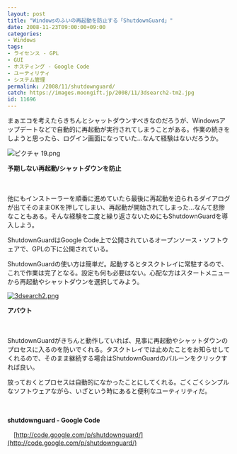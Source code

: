 ```yaml
---
layout: post
title: "Windowsのふいの再起動を防止する「ShutdownGuard」"
date: 2008-11-23T09:00:00+09:00
categories:
- Windows
tags: 
- ライセンス - GPL
- GUI
- ホスティング - Google Code
- ユーティリティ
- システム管理
permalink: /2008/11/shutdownguard/
catch: https://images.moongift.jp/2008/11/3dsearch2-tm2.jpg
id: 11696
---
```

まぁエコを考えたらきちんとシャットダウンすべきなのだろうが、Windowsアップデートなどで自動的に再起動が実行されてしまうことがある。作業の続きをしようと思ったら、ログイン画面になっていた…なんて経験はないだろうか。

  

![ピクチャ 19.png](https://images.moongift.jp/2008/11/19.png)  
  
**予期しない再起動/シャットダウンを防止**

  

　

  

他にもインストーラーを順番に進めていたら最後に再起動を迫られるダイアログが出てそのままOKを押してしまい、再起動が開始されてしまった…なんて悲惨なこともある。そんな経験を二度と繰り返さないためにもShutdownGuardを導入しよう。

  

ShutdownGuardはGoogle Code上で公開されているオープンソース・ソフトウェアで、GPLの下に公開されている。

  
  
<!--more-->  

ShutdownGuardの使い方は簡単だ。起動するとタスクトレイに常駐するので、これで作業は完了となる。設定も何も必要はない。心配な方はスタートメニューから再起動やシャットダウンを選択してみよう。

  

[![3dsearch2.png](https://images.moongift.jp/2008/11/3dsearch2-tm2.jpg)](https://images.moongift.jp/2008/11/3dsearch25.png)  
  
**アバウト**

  

　

  

ShutdownGuardがきちんと動作していれば、見事に再起動やシャットダウンのプロセスに入るのを防いでくれる。タスクトレイでは止めたことをお知らせしてくれるので、そのまま継続する場合はShutdownGuardのバルーンをクリックすれば良い。

  

放っておくとプロセスは自動的になかったことにしてくれる。ごくごくシンプルなソフトウェアながら、いざという時にあると便利なユーティリティだ。

  

　

  

**shutdownguard - Google Code**  
  
　[http://code.google.com/p/shutdownguard/](http://code.google.com/p/shutdownguard/)

  
